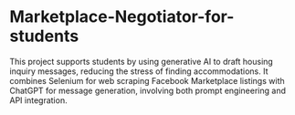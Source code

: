 # Marketplace-Negotiator-for-students
This project supports students by using generative AI to draft housing inquiry messages, reducing the stress of finding accommodations. It combines Selenium for web scraping Facebook Marketplace listings with ChatGPT for message generation, involving both prompt engineering and API integration.
